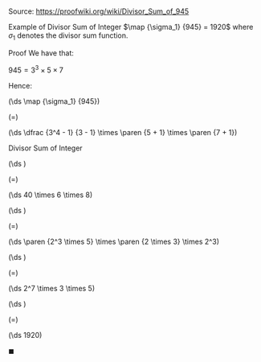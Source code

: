 # 

Source: https://proofwiki.org/wiki/Divisor_Sum_of_945

Example of Divisor Sum of Integer
$\map {\sigma_1} {945} = 1920$
where $\sigma_1$ denotes the divisor sum function.


Proof
We have that:

$945 = 3^3 \times 5 \times 7$

Hence:














\(\ds \map {\sigma_1} {945}\)

\(=\)







\(\ds \dfrac {3^4 - 1} {3 - 1} \times \paren {5 + 1} \times \paren {7 + 1}\)





Divisor Sum of Integer














\(\ds \)

\(=\)







\(\ds 40 \times 6 \times 8\)




















\(\ds \)

\(=\)







\(\ds \paren {2^3 \times 5} \times \paren {2 \times 3} \times 2^3\)




















\(\ds \)

\(=\)







\(\ds 2^7 \times 3 \times 5\)




















\(\ds \)

\(=\)







\(\ds 1920\)









$\blacksquare$





